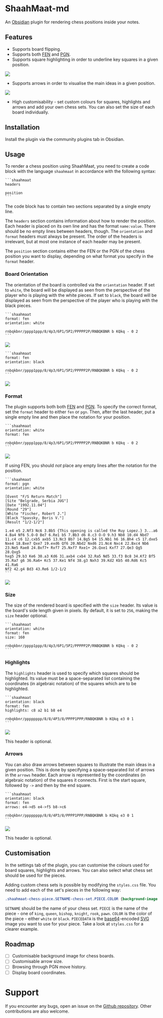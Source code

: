 # ShaahMaat-md

An [Obsidian](https://obsidian.md/) plugin for rendering chess positions inside your notes.

## Features
- Supports board flipping.
- Supports both [FEN](https://en.wikipedia.org/wiki/Forsyth%E2%80%93Edwards_Notation) and [PGN](https://en.wikipedia.org/wiki/Portable_Game_Notation).
- Supports square highlighting in order to underline key squares in a given position.

![](res/Square%20Highlighting.png)

- Supports arrows in order to visualise the main ideas in a given position.

![](res/Arrow%20Annotations.png)

- High customisability - set custom colours for squares, highlights and arrows and add your own chess sets. You can also set the size of each board individually.

## Installation

Install the plugin via the community plugins tab in Obsidian.

## Usage

To render a chess position using ShaahMaat, you need to create a code block with the language `shaahmaat` in accordance with the following syntax:

~~~
```shaahmaat
headers

position
```
~~~

The code block has to contain two sections separated by a single empty line. 

The `headers` section contains information about how to render the position. Each header is placed on its own line and has the format `name:value`. There should be no empty lines between headers, though. The `orientation` and `format` headers must always be present. The order of the headers is irrelevant, but at most one instance of each header may be present.

The `position` section contains either the FEN or the PGN of the chess position you want to display, depending on what format you specify in the `format` header.

### Board Orientation

The orientation of the board is controlled via the `orientation` header. If set to `white`, the board will be displayed as seen from the perspective of the player who is playing with the white pieces. If set to `black`, the board will be displayed as seen from the perspective of the player who is playing with the black pieces.

~~~
```shaahmaat
format: fen
orientation: white

rnbqkbnr/pppp1ppp/8/4p3/6P1/5P2/PPPPP2P/RNBQKBNR b KQkq - 0 2
```
~~~

![](res/Fool's%20Mate%20from%20White's%20Perspective.png)

~~~
```shaahmaat
format: fen
orientation: black

rnbqkbnr/pppp1ppp/8/4p3/6P1/5P2/PPPPP2P/RNBQKBNR b KQkq - 0 2
```
~~~

![](res/Fool's%20Mate%20from%20Black's%20Perspective.png)

### Format

The plugin supports both both [FEN](https://en.wikipedia.org/wiki/Forsyth%E2%80%93Edwards_Notation) and [PGN](https://en.wikipedia.org/wiki/Portable_Game_Notation). To specify the correct format, set the `format` header to either `fen` or `pgn`. Then, after the last header, put a single empty line and then place the notation for your position.

~~~
```shaahmaat
orientation: white
format: fen

rnbqkbnr/pppp1ppp/8/4p3/6P1/5P2/PPPPP2P/RNBQKBNR b KQkq - 0 2
```
~~~

![](res/Fool's%20Mate%20from%20White's%20Perspective.png)

If using FEN, you should *not* place any empty lines after the notation for the position.

~~~
```shaahmaat
format: pgn
orientation: white

[Event "F/S Return Match"]
[Site "Belgrade, Serbia JUG"]
[Date "1992.11.04"]
[Round "29"]
[White "Fischer, Robert J."]
[Black "Spassky, Boris V."]
[Result "1/2-1/2"]

1.e4 e5 2.Nf3 Nc6 3.Bb5 {This opening is called the Ruy Lopez.} 3...a6
4.Ba4 Nf6 5.O-O Be7 6.Re1 b5 7.Bb3 d6 8.c3 O-O 9.h3 Nb8 10.d4 Nbd7
11.c4 c6 12.cxb5 axb5 13.Nc3 Bb7 14.Bg5 b4 15.Nb1 h6 16.Bh4 c5 17.dxe5
Nxe4 18.Bxe7 Qxe7 19.exd6 Qf6 20.Nbd2 Nxd6 21.Nc4 Nxc4 22.Bxc4 Nb6
23.Ne5 Rae8 24.Bxf7+ Rxf7 25.Nxf7 Rxe1+ 26.Qxe1 Kxf7 27.Qe3 Qg5 28.Qxg5
hxg5 29.b3 Ke6 30.a3 Kd6 31.axb4 cxb4 32.Ra5 Nd5 33.f3 Bc8 34.Kf2 Bf5
35.Ra7 g6 36.Ra6+ Kc5 37.Ke1 Nf4 38.g3 Nxh3 39.Kd2 Kb5 40.Rd6 Kc5 41.Ra6
Nf2 42.g4 Bd3 43.Re6 1/2-1/2
```
~~~

![](res/PGN%20Example.png)

### Size

The size of the rendered board is specified with the `size` header. Its value is the board's side length given in pixels. By default, it is set to `256`, making the `size` header optional.

~~~
```shaahmaat
orientation: white
format: fen
size: 160

rnbqkbnr/pppp1ppp/8/4p3/6P1/5P2/PPPPP2P/RNBQKBNR b KQkq - 0 2
```
~~~

### Highlights

The `highlights` header is used to specify which squares should be highlighted. Its value must be a space-separated list containing the coordinates (in algebraic notation) of the squares which are to be highlighted.

~~~
```shaahmaat
orientation: black
format: fen
highlights: c8 a2 b1 b8 e4

rnbqkbnr/pppppppp/8/8/4P3/8/PPPP1PPP/RNBQKBNR b KQkq e3 0 1
```
~~~

![](res/Highlights%20Example.png)

This header is optional.

### Arrows

You can also draw arrows between squares to illustrate the main ideas in a given position. This is done by specifying a space-separated list of arrows in the `arrows` header. Each arrow is represented by the coordinates (in algebraic notation) of the squares it connects. First is the start square, followed by `->` and then by the end square.

~~~
```shaahmaat
orientation: black
format: fen
arrows: e4->d5 e4->f5 b8->c6

rnbqkbnr/pppppppp/8/8/4P3/8/PPPP1PPP/RNBQKBNR b KQkq e3 0 1
```
~~~

![](res/Arrows%20Example.png)

This header is optional.

## Customisation

In the settings tab of the plugin, you can customise the colours used for board squares, highlights and arrows. You can also select what chess set should be used for the pieces.

Adding custom chess sets is possible by modifying the `styles.css` file. You need to add each of the set's pieces in the following way:

```css
.shaahmaat-chess-piece.SETNAME-chess-set.PIECE.COLOR {background-image:url('data:image/svg+xml;base64,PIECEDATA')}
```

`SETNAME` should be the name of your chess set. `PIECE` is the name of the piece - one of `king`, `queen`, `bishop`, `knight`, `rook`, `pawn`. `COLOR` is the color of the piece - either `white` or `black`. `PIECEDATA` is the [base64](https://en.wikipedia.org/wiki/Base64)-encoded [SVG](https://en.wikipedia.org/wiki/SVG) image you want to use for your piece. Take a look at `styles.css` for a clearer example.

## Roadmap

- [ ] Customisable background image for chess boards.
- [ ] Customisable arrow size.
- [ ] Browsing through PGN move history.
- [ ] Display board coordinates.

# Support

If you encounter any bugs, open an issue on the [Github repository](https://github.com/MihailKovachev/shaahmaat-md). Other contributions are also welcome.